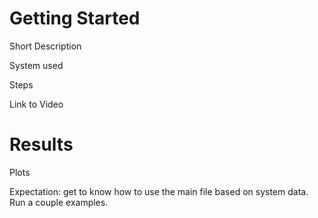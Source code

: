 # Getting Started
Short Description

System used

Steps

Link to Video

# Results
Plots

Expectation: get to know how to use the main file based on system data. Run a couple examples.
